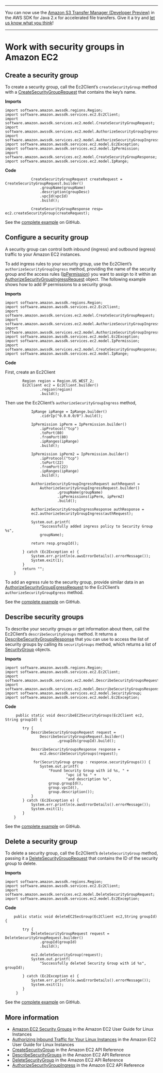 --------

You can now use the [Amazon S3 Transfer Manager \(Developer Preview\)](https://bit.ly/2WQebiP) in the AWS SDK for Java 2\.x for accelerated file transfers\. Give it a try and [let us know what you think](https://bit.ly/3zT1YYM)\!

--------

# Work with security groups in Amazon EC2<a name="examples-ec2-security-groups"></a>

## Create a security group<a name="create-a-security-group"></a>

To create a security group, call the Ec2Client’s `createSecurityGroup` method with a [CreateSecurityGroupRequest](http://docs.aws.amazon.com/sdk-for-java/latest/reference/software/amazon/awssdk/services/ec2/model/CreateSecurityGroupRequest.html) that contains the key’s name\.

 **Imports** 

```
import software.amazon.awssdk.regions.Region;
import software.amazon.awssdk.services.ec2.Ec2Client;
import software.amazon.awssdk.services.ec2.model.CreateSecurityGroupRequest;
import software.amazon.awssdk.services.ec2.model.AuthorizeSecurityGroupIngressRequest;
import software.amazon.awssdk.services.ec2.model.AuthorizeSecurityGroupIngressResponse;
import software.amazon.awssdk.services.ec2.model.Ec2Exception;
import software.amazon.awssdk.services.ec2.model.IpPermission;
import software.amazon.awssdk.services.ec2.model.CreateSecurityGroupResponse;
import software.amazon.awssdk.services.ec2.model.IpRange;
```

 **Code** 

```
            CreateSecurityGroupRequest createRequest = CreateSecurityGroupRequest.builder()
                .groupName(groupName)
                .description(groupDesc)
                .vpcId(vpcId)
                .build();

            CreateSecurityGroupResponse resp= ec2.createSecurityGroup(createRequest);
```

See the [complete example](https://github.com/awsdocs/aws-doc-sdk-examples/blob/master/javav2/example_code/ec2/src/main/java/com/example/ec2/CreateSecurityGroup.java) on GitHub\.

## Configure a security group<a name="configure-a-security-group"></a>

A security group can control both inbound \(ingress\) and outbound \(egress\) traffic to your Amazon EC2 instances\.

To add ingress rules to your security group, use the Ec2Client’s `authorizeSecurityGroupIngress` method, providing the name of the security group and the access rules \([IpPermission](http://docs.aws.amazon.com/sdk-for-java/latest/reference/software/amazon/awssdk/services/ec2/model/IpPermission.html)\) you want to assign to it within an [AuthorizeSecurityGroupIngressRequest](http://docs.aws.amazon.com/sdk-for-java/latest/reference/software/amazon/awssdk/services/ec2/model/AuthorizeSecurityGroupIngressRequest.html) object\. The following example shows how to add IP permissions to a security group\.

 **Imports** 

```
import software.amazon.awssdk.regions.Region;
import software.amazon.awssdk.services.ec2.Ec2Client;
import software.amazon.awssdk.services.ec2.model.CreateSecurityGroupRequest;
import software.amazon.awssdk.services.ec2.model.AuthorizeSecurityGroupIngressRequest;
import software.amazon.awssdk.services.ec2.model.AuthorizeSecurityGroupIngressResponse;
import software.amazon.awssdk.services.ec2.model.Ec2Exception;
import software.amazon.awssdk.services.ec2.model.IpPermission;
import software.amazon.awssdk.services.ec2.model.CreateSecurityGroupResponse;
import software.amazon.awssdk.services.ec2.model.IpRange;
```

 **Code** 

First, create an Ec2Client

```
        Region region = Region.US_WEST_2;
        Ec2Client ec2 = Ec2Client.builder()
                .region(region)
                .build();
```

Then use the Ec2Client’s `authorizeSecurityGroupIngress` method,

```
            IpRange ipRange = IpRange.builder()
                .cidrIp("0.0.0.0/0").build();

            IpPermission ipPerm = IpPermission.builder()
                .ipProtocol("tcp")
                .toPort(80)
                .fromPort(80)
                .ipRanges(ipRange)
                .build();

            IpPermission ipPerm2 = IpPermission.builder()
                .ipProtocol("tcp")
                .toPort(22)
                .fromPort(22)
                .ipRanges(ipRange)
                .build();

            AuthorizeSecurityGroupIngressRequest authRequest =
                AuthorizeSecurityGroupIngressRequest.builder()
                        .groupName(groupName)
                        .ipPermissions(ipPerm, ipPerm2)
                        .build();

            AuthorizeSecurityGroupIngressResponse authResponse =
            ec2.authorizeSecurityGroupIngress(authRequest);

            System.out.printf(
                "Successfully added ingress policy to Security Group %s",
                groupName);

            return resp.groupId();

        } catch (Ec2Exception e) {
            System.err.println(e.awsErrorDetails().errorMessage());
            System.exit(1);
        }
        return "";
    }
```

To add an egress rule to the security group, provide similar data in an [AuthorizeSecurityGroupEgressRequest](http://docs.aws.amazon.com/sdk-for-java/latest/reference/software/amazon/awssdk/services/ec2/model/AuthorizeSecurityGroupEgressRequest.html) to the Ec2Client’s `authorizeSecurityGroupEgress` method\.

See the [complete example](https://github.com/awsdocs/aws-doc-sdk-examples/blob/master/javav2/example_code/ec2/src/main/java/com/example/ec2/CreateSecurityGroup.java) on GitHub\.

## Describe security groups<a name="describe-security-groups"></a>

To describe your security groups or get information about them, call the Ec2Client’s `describeSecurityGroups` method\. It returns a [DescribeSecurityGroupsResponse](http://docs.aws.amazon.com/sdk-for-java/latest/reference/software/amazon/awssdk/services/ec2/model/DescribeSecurityGroupsResponse.html) that you can use to access the list of security groups by calling its `securityGroups` method, which returns a list of [SecurityGroup](http://docs.aws.amazon.com/sdk-for-java/latest/reference/software/amazon/awssdk/services/ec2/model/SecurityGroup.html) objects\.

 **Imports** 

```
import software.amazon.awssdk.regions.Region;
import software.amazon.awssdk.services.ec2.Ec2Client;
import software.amazon.awssdk.services.ec2.model.DescribeSecurityGroupsRequest;
import software.amazon.awssdk.services.ec2.model.DescribeSecurityGroupsResponse;
import software.amazon.awssdk.services.ec2.model.SecurityGroup;
import software.amazon.awssdk.services.ec2.model.Ec2Exception;
```

 **Code** 

```
     public static void describeEC2SecurityGroups(Ec2Client ec2, String groupId) {

        try {
            DescribeSecurityGroupsRequest request =
                DescribeSecurityGroupsRequest.builder()
                        .groupIds(groupId).build();

            DescribeSecurityGroupsResponse response =
                ec2.describeSecurityGroups(request);

             for(SecurityGroup group : response.securityGroups()) {
                System.out.printf(
                    "Found Security Group with id %s, " +
                            "vpc id %s " +
                            "and description %s",
                    group.groupId(),
                    group.vpcId(),
                    group.description());
            }
        } catch (Ec2Exception e) {
            System.err.println(e.awsErrorDetails().errorMessage());
            System.exit(1);
        }
    }
```

See the [complete example](https://github.com/awsdocs/aws-doc-sdk-examples/blob/master/javav2/example_code/ec2/src/main/java/com/example/ec2/DescribeSecurityGroups.java) on GitHub\.

## Delete a security group<a name="delete-a-security-group"></a>

To delete a security group, call the Ec2Client’s `deleteSecurityGroup` method, passing it a [DeleteSecurityGroupRequest](http://docs.aws.amazon.com/sdk-for-java/latest/reference/software/amazon/awssdk/services/ec2/model/DeleteSecurityGroupRequest.html) that contains the ID of the security group to delete\.

 **Imports** 

```
import software.amazon.awssdk.regions.Region;
import software.amazon.awssdk.services.ec2.Ec2Client;
import software.amazon.awssdk.services.ec2.model.DeleteSecurityGroupRequest;
import software.amazon.awssdk.services.ec2.model.Ec2Exception;
```

 **Code** 

```
    public static void deleteEC2SecGroup(Ec2Client ec2,String groupId) {

        try {
            DeleteSecurityGroupRequest request = DeleteSecurityGroupRequest.builder()
                .groupId(groupId)
                .build();

            ec2.deleteSecurityGroup(request);
            System.out.printf(
                "Successfully deleted Security Group with id %s", groupId);

        } catch (Ec2Exception e) {
            System.err.println(e.awsErrorDetails().errorMessage());
            System.exit(1);
        }
     }
```

See the [complete example](https://github.com/awsdocs/aws-doc-sdk-examples/blob/master/javav2/example_code/ec2/src/main/java/com/example/ec2/DeleteSecurityGroup.java) on GitHub\.

## More information<a name="more-information"></a>
+  [Amazon EC2 Security Groups](http://docs.aws.amazon.com/AWSEC2/latest/UserGuide/ec2-key-pairs.html) in the Amazon EC2 User Guide for Linux Instances
+  [Authorizing Inbound Traffic for Your Linux Instances](http://docs.aws.amazon.com/AWSEC2/latest/UserGuide/authorizing-access-to-an-instance.html) in the Amazon EC2 User Guide for Linux Instances
+  [CreateSecurityGroup](https://docs.aws.amazon.com/AWSEC2/latest/APIReference/API_CreateSecurityGroup.html) in the Amazon EC2 API Reference
+  [DescribeSecurityGroups](https://docs.aws.amazon.com/AWSEC2/latest/APIReference/API_DescribeSecurityGroups.html) in the Amazon EC2 API Reference
+  [DeleteSecurityGroup](https://docs.aws.amazon.com/AWSEC2/latest/APIReference/API_DeleteSecurityGroup.html) in the Amazon EC2 API Reference
+  [AuthorizeSecurityGroupIngress](https://docs.aws.amazon.com/AWSEC2/latest/APIReference/API_AuthorizeSecurityGroupIngress.html) in the Amazon EC2 API Reference